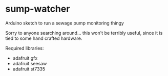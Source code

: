 # sump-watcher
Arduino sketch to run a sewage pump monitoring thingy

Sorry to anyone searching around... this won't be terribly useful, since it is tied to some hand crafted hardware.

Required libraries:
 - adafruit gfx
 - adafruit seesaw
 - adafruit st7335



